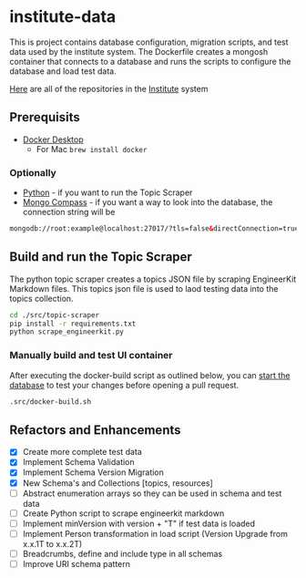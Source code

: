 # institute-data

This is project contains database configuration, migration scripts, and test data used by the institute system. The Dockerfile creates a mongosh container that connects to a database and runs the scripts to configure the database and load test data.

[Here](https://github.com/orgs/agile-learning-institute/repositories?q=institute&type=all&sort=name) are all of the repositories in the [Institute](https://github.com/agile-learning-institute/institute/tree/main) system

## Prerequisits

- [Docker Desktop](https://www.docker.com/products/docker-desktop/)
  - For Mac ```brew install docker```

### Optionally

- [Python](https://www.python.org/downloads/) - if you want to run the Topic Scraper
- [Mongo Compass](https://www.mongodb.com/try/download/compass) - if you want a way to look into the database, the connection string will be

```html
mongodb://root:example@localhost:27017/?tls=false&directConnection=true
```

## Build and run the Topic Scraper

The python topic scraper creates a topics JSON file by scraping EngineerKit Markdown files. This topics json file is used to laod testing data into the topics collection.

```bash
cd ./src/topic-scraper
pip install -r requirements.txt
python scrape_engineerkit.py
```

### Manually build and test UI container

After executing the docker-build script as outlined below, you can [start the database](https://github.com/agile-learning-institute/institute/tree/main/docker-compose#run-the-mongodb-backing-database) to test your changes before opening a pull request.

```bash
.src/docker-build.sh
```

## Refactors and Enhancements

- [x] Create more complete test data
- [x] Implement Schema Validation
- [x] Implement Schema Version Migration
- [x] New Schema's and Collections [topics, resources]
- [ ] Abstract enumeration arrays so they can be used in schema and test data
- [ ] Create Python script to scrape engineerkit markdown
- [ ] Implement minVersion with version + "T" if test data is loaded
- [ ] Implement Person transformation in load script (Version Upgrade from x.x.1T to x.x.2T)
- [ ] Breadcrumbs, define and include type in all schemas
- [ ] Improve URI schema pattern
